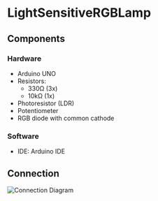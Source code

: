# LightSensitiveRGBLamp
## Components
### Hardware
- Arduino UNO
- Resistors:
  - 330Ω (3x)
  - 10kΩ (1x)
- Photoresistor (LDR)
- Potentiometer
- RGB diode with common cathode
### Software
- IDE: Arduino IDE
## Connection
![Connection Diagram](https://github.com/kolszewska16/ArduinoProjects/blob/b0db93f5f0c799948a5388d5e3486394edcccbcd/LightSensitiveRGBLamp/connection.png)
